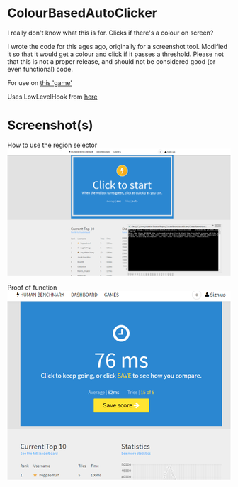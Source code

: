 # ColourBasedAutoClicker
I really don't know what this is for. Clicks if there's a colour on screen?

I wrote the code for this ages ago, originally for a screenshot tool. Modified it so that it would get a colour and click if it passes a threshold. Please not that this is not a proper release, and should not be considered good (or even functional) code.

For use on [this 'game'](http://www.humanbenchmark.com/tests/reactiontime)

Uses LowLevelHook from [here](https://gist.github.com/BahNahNah/35dbd09b1a4ffe7193e1)

# Screenshot(s)
How to use the region selector
![](https://raw.githubusercontent.com/lin-e/ColourBasedAutoClicker/master/Images/qxk9n3I.png)

Proof of function
![](https://raw.githubusercontent.com/lin-e/ColourBasedAutoClicker/master/Images/eDTzjuI.png)

